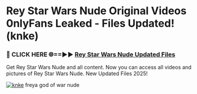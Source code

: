 # Rey Star Wars Nude Original Videos 0nlyFans Leaked - Files Updated! (knke)

<h3>🔴 CLICK HERE 🌐==►► <a href="https://tinyurl.com/yrmya6cz" rel="nofollow">Rey Star Wars Nude Updated Files</a></h3>

Get Rey Star Wars Nude and all content. Now you can access all videos and pictures of Rey Star Wars Nude. New Updated Files 2025!

[![knke](https://i.imgur.com/FMdXYCs.gif)](https://tinyurl.com/yrmya6cz)
freya god of war nude
